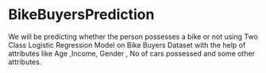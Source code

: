 # BikeBuyersPrediction

We will be predicting whether the person possesses a bike or not using Two Class Logistic Regression Model on Bike Buyers Dataset with the help of attributes like Age ,Income, Gender , No of cars possessed and some other attributes.
